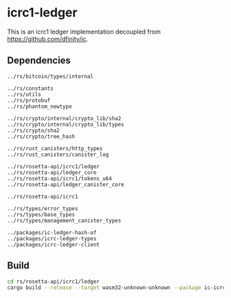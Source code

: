 # icrc1-ledger
This is an icrc1 ledger implementation decoupled from https://github.com/dfinity/ic.

## Dependencies

```
../rs/bitcoin/types/internal

../rs/constants
../rs/utils
../rs/protobuf
../rs/phantom_newtype

../rs/crypto/internal/crypto_lib/sha2
../rs/crypto/internal/crypto_lib/types
../rs/crypto/sha2
../rs/crypto/tree_hash

../rs/rust_canisters/http_types
../rs/rust_canisters/canister_log

../rs/rosetta-api/icrc1/ledger
../rs/rosetta-api/ledger_core
../rs/rosetta-api/icrc1/tokens_u64
../rs/rosetta-api/ledger_canister_core

../rs/rosetta-api/icrc1

../rs/types/error_types
../rs/types/base_types
../rs/types/management_canister_types

../packages/ic-ledger-hash-of
../packages/icrc-ledger-types
../packages/icrc-ledger-client
```

## Build 

```bash
cd rs/rosetta-api/icrc1/ledger
cargo build --release --target wasm32-unknown-unknown --package ic-icrc1-ledger
```
